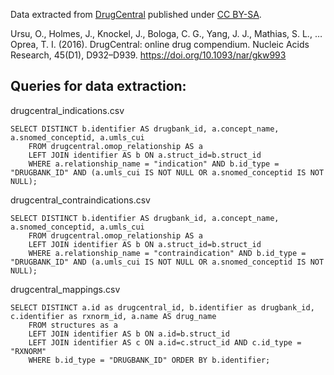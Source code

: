 Data extracted from [DrugCentral](http://drugcentral.org) published under [CC BY-SA](http://drugcentral.org/privacy).

Ursu, O., Holmes, J., Knockel, J., Bologa, C. G., Yang, J. J., Mathias, S. L., … Oprea, T. I. (2016). DrugCentral: online drug compendium. Nucleic Acids Research, 45(D1), D932–D939. https://doi.org/10.1093/nar/gkw993

## Queries for data extraction:

drugcentral_indications.csv

    SELECT DISTINCT b.identifier AS drugbank_id, a.concept_name, a.snomed_conceptid, a.umls_cui
        FROM drugcentral.omop_relationship AS a
        LEFT JOIN identifier AS b ON a.struct_id=b.struct_id
        WHERE a.relationship_name = "indication" AND b.id_type = "DRUGBANK_ID" AND (a.umls_cui IS NOT NULL OR a.snomed_conceptid IS NOT NULL);

drugcentral_contraindications.csv

    SELECT DISTINCT b.identifier AS drugbank_id, a.concept_name, a.snomed_conceptid, a.umls_cui
        FROM drugcentral.omop_relationship AS a
        LEFT JOIN identifier AS b ON a.struct_id=b.struct_id
        WHERE a.relationship_name = "contraindication" AND b.id_type = "DRUGBANK_ID" AND (a.umls_cui IS NOT NULL OR a.snomed_conceptid IS NOT NULL);

drugcentral_mappings.csv

    SELECT DISTINCT a.id as drugcentral_id, b.identifier as drugbank_id, c.identifier as rxnorm_id, a.name AS drug_name
        FROM structures as a
        LEFT JOIN identifier AS b ON a.id=b.struct_id
        LEFT JOIN identifier AS c ON a.id=c.struct_id AND c.id_type = "RXNORM"
        WHERE b.id_type = "DRUGBANK_ID" ORDER BY b.identifier;
